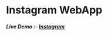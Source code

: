 
<h1>Instagram WebApp</h1>
<h5>Live Demo :- <a href="https://weather-app-9xwb.onrender.com">Instagram</a></h5>
